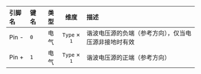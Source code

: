 <!--
DO NOT EDIT THIS FILE DIRECTLY.
This file is generated by tools/comp-docs.js.
All changes will be overwritten by regeneration.
-->

<slot class="model-pins">

| 引脚名 | 键名 | 类型 | 维度 | 描述 |
|:------ |:---- |:----:|:----:|:---- |
| Pin \- | `0` | 电气 | `Type` × <samp>1</samp> | 谐波电压源的负端（参考方向），仅当电压源非接地时有效 |
| Pin \+ | `1` | 电气 | `Type` × <samp>1</samp> | 谐波电压源的正端（参考方向） |

</slot>
